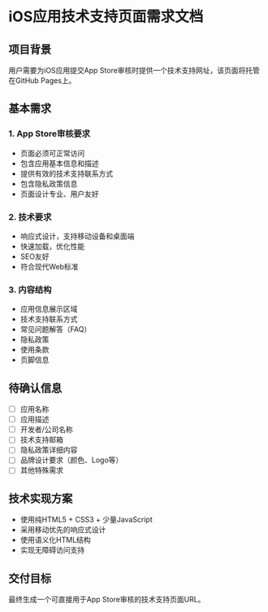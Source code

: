 # iOS应用技术支持页面需求文档

## 项目背景
用户需要为iOS应用提交App Store审核时提供一个技术支持网址，该页面将托管在GitHub Pages上。

## 基本需求

### 1. App Store审核要求
- 页面必须可正常访问
- 包含应用基本信息和描述
- 提供有效的技术支持联系方式
- 包含隐私政策信息
- 页面设计专业、用户友好

### 2. 技术要求
- 响应式设计，支持移动设备和桌面端
- 快速加载，优化性能
- SEO友好
- 符合现代Web标准

### 3. 内容结构
- 应用信息展示区域
- 技术支持联系方式
- 常见问题解答（FAQ）
- 隐私政策
- 使用条款
- 页脚信息

## 待确认信息
- [ ] 应用名称
- [ ] 应用描述
- [ ] 开发者/公司名称  
- [ ] 技术支持邮箱
- [ ] 隐私政策详细内容
- [ ] 品牌设计要求（颜色、Logo等）
- [ ] 其他特殊需求

## 技术实现方案
- 使用纯HTML5 + CSS3 + 少量JavaScript
- 采用移动优先的响应式设计
- 使用语义化HTML结构
- 实现无障碍访问支持

## 交付目标
最终生成一个可直接用于App Store审核的技术支持页面URL。
